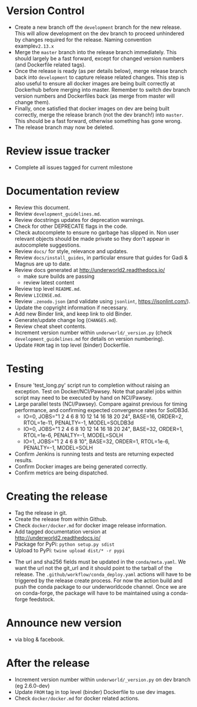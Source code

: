 Version Control
===============
* Create a new branch off the `development` branch for the new release. This will
  allow development on the dev branch to proceed unhindered by changes required
  for the release. Naming convention example`v2.13.x`
* Merge the `master` branch into the release branch immediately. This should 
  largely be a fast forward, except for changed version numbers (and Dockerfile
  related tags).
* Once the release is ready (as per details below), merge release branch back 
  into `development` to capture release related changes. This step is also useful
  to ensure all docker images are being built correctly at Dockerhub before
  merging into master. Remember to switch dev branch version numbers and 
  Dockerfiles back (as merge from master will change them). 
* Finally, once satisfied that docker images on dev are being built correctly, 
  merge the release branch (not the dev branch!) into `master`. This should be a 
  fast forward, otherwise something has gone wrong.
* The release branch may now be deleted.    

Review issue tracker 
====================
* Complete all issues tagged for current milestone 

Documentation review 
====================
* Review this document.
* Review `development_guidelines.md`.
* Review docstrings updates for deprecation warnings.
* Check for other DEPRECATE flags in the code.
* Check autocomplete to ensure no garbage has slipped in. Non
  user relevant objects should be made private so they don't appear in
  autocomplete suggestions.
* Review ``docs/`` for style, relevance and updates.
* Review ``docs/install_guides``, in particular ensure that guides 
  for Gadi & Magnus are up to date.
* Review docs generated at http://underworld2.readthedocs.io/
	- make sure builds are passing
	- review latest content
* Review top level `README.md`.
* Review `LICENSE.md`.
* Review `.zenodo.json` (and validate using `jsonlint`, https://jsonlint.com/).
* Update the copyright information if necessary.
* Add new Binder link, and keep link to old Binder.
* Generate/update change log (`CHANGES.md`).
* Review cheat sheet contents.
* Increment version number within ``underworld/_version.py``
  (check `development_guidelines.md` for details on version numbering).
* Update `FROM` tag in top level (binder) Dockerfile.

Testing
=======
* Ensure 'test_long.py' script run to completion without raising an exception.
  Test on Docker/NCI/Pawsey. Note that parallel jobs within script may need to be
  executed by hand on NCI/Pawsey.
* Large parallel tests (NCI/Pawsey).
  Compare against previous for timing performance, and confirming expected convergence rates for SolDB3d.
  - IO=0, JOBS="1 2 4 6 8 10 12 14 16 18 20 24", BASE=16, ORDER=2, RTOL=1e-11, PENALTY=-1, MODEL=SOLDB3d
  - IO=0, JOBS="1 2 4 6 8 10 12 14 16 18 20 24", BASE=32, ORDER=1, RTOL=1e-6,  PENALTY=-1, MODEL=SOLH
  - IO=1, JOBS="1 2 4 6 8 10",                   BASE=32, ORDER=1, RTOL=1e-6,  PENALTY=-1, MODEL=SOLH
* Confirm Jenkins is running tests and tests are returning expected results. 
* Confirm Docker images are being generated correctly.
* Confirm metrics are being dispatched.

Creating the release
====================

* Tag the release in git.
* Create the release from within Github.
* Check `docker/docker.md` for docker image release information.
* Add tagged documentation version at http://underworld2.readthedocs.io/  
* Package for PyPi: `python setup.py sdist`
* Upload to PyPi: `twine upload dist/* -r pypi`
- The url and sha256 fields must be updated in the `conda/meta.yaml`. We want the url not the git_url and
  it should point to the tarball of the release.
  The `.github/workflow/conda_deploy.yaml` actions will have to be triggered by the release create process.
  For now the action build and push the conda package to our underworldcode channel.
  Once we are on conda-forge, the package will have to be maintained using a conda-forge feedstock.

Announce new version
====================
* via blog & facebook.

After the release
============
* Increment version number within ``underworld/_version.py`` on dev branch (eg 2.6.0-dev)
* Update `FROM` tag in top level (binder) Dockerfile to use dev images.
* Check `docker/docker.md` for docker related actions.


